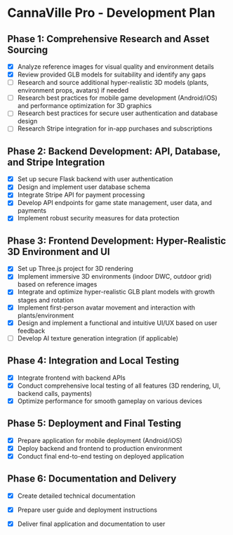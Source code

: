 # CannaVille Pro - Development Plan

## Phase 1: Comprehensive Research and Asset Sourcing
- [x] Analyze reference images for visual quality and environment details
- [x] Review provided GLB models for suitability and identify any gaps
- [ ] Research and source additional hyper-realistic 3D models (plants, environment props, avatars) if needed
- [ ] Research best practices for mobile game development (Android/iOS) and performance optimization for 3D graphics
- [ ] Research best practices for secure user authentication and database design
- [ ] Research Stripe integration for in-app purchases and subscriptions

## Phase 2: Backend Development: API, Database, and Stripe Integration
- [x] Set up secure Flask backend with user authentication
- [x] Design and implement user database schema
- [x] Integrate Stripe API for payment processing
- [x] Develop API endpoints for game state management, user data, and payments
- [x] Implement robust security measures for data protection

## Phase 3: Frontend Development: Hyper-Realistic 3D Environment and UI
- [x] Set up Three.js project for 3D rendering
- [x] Implement immersive 3D environments (indoor DWC, outdoor grid) based on reference images
- [x] Integrate and optimize hyper-realistic GLB plant models with growth stages and rotation
- [x] Implement first-person avatar movement and interaction with plants/environment
- [x] Design and implement a functional and intuitive UI/UX based on user feedback
- [ ] Develop AI texture generation integration (if applicable)

## Phase 4: Integration and Local Testing
- [x] Integrate frontend with backend APIs
- [x] Conduct comprehensive local testing of all features (3D rendering, UI, backend calls, payments)
- [x] Optimize performance for smooth gameplay on various devices

## Phase 5: Deployment and Final Testing
- [x] Prepare application for mobile deployment (Android/iOS)
- [x] Deploy backend and frontend to production environment
- [x] Conduct final end-to-end testing on deployed application

## Phase 6: Documentation and Delivery
- [x] Create detailed technical documentation
- [x] Prepare user guide and deployment instructions
- [x] Deliver final application and documentation to user


